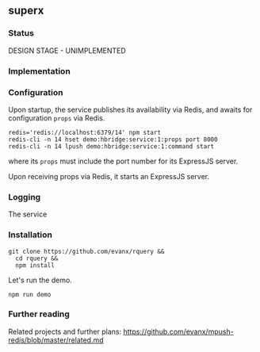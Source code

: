 
## superx



### Status

DESIGN STAGE - UNIMPLEMENTED


### Implementation


### Configuration

Upon startup, the service publishes its availability via Redis, and awaits for configuration `props` via Redis.

```shell
redis='redis://localhost:6379/14' npm start
redis-cli -n 14 hset demo:hbridge:service:1:props port 8000
redis-cli -n 14 lpush demo:hbridge:service:1:command start
```
where its `props` must include the port number for its ExpressJS server.

Upon receiving props via Redis, it starts an ExpressJS server.

### Logging

The service




### Installation

```shell
git clone https://github.com/evanx/rquery &&
  cd rquery &&
  npm install
```

Let's run the demo.
```shell
npm run demo
```

### Further reading

Related projects and further plans: https://github.com/evanx/mpush-redis/blob/master/related.md


